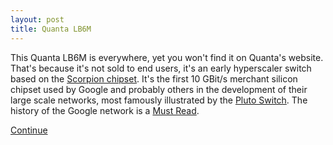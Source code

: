 ```yaml
---
layout: post
title: Quanta LB6M
---
```


This Quanta LB6M is everywhere, yet you won't find it on Quanta's website.
That's because it's not sold to end users, it's an early hyperscaler switch
based on the <a
href="https://www.broadcom.com/products/ethernet-connectivity/switching/strataxgs/bcm56820-series">Scorpion
chipset</a>.  It's the first 10 GBit/s merchant silicon chipset used by Google
and probably others in the development of their large scale networks, most
famously illustrated by the <a
href="https://www.wired.com/2012/09/pluto-switch/"> Pluto Switch</a>.  The
history of the Google network is a <a
href="http://conferences.sigcomm.org/sigcomm/2015/pdf/papers/p183.pdf">Must
Read</a>.

<a href="https://github.com/injinj/lb6m-ospf/blob/master/lb6m.adoc">Continue</a>
